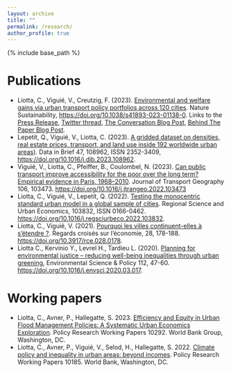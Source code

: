 ```yaml
---
layout: archive
title: ""
permalink: /research/
author_profile: true
---
```


{% include base_path %}

# Publications
* Liotta, C., Viguié, V., Creutzig, F. (2023). [Environmental and welfare gains via urban transport policy portfolios across 120 cities](https://www.nature.com/articles/s41893-023-01138-0). Nature Sustainability, https://doi.org/10.1038/s41893-023-01138-0.
Links to the [Press Release](https://www.mcc-berlin.net/en/news/information/information-detail/article/a-good-fifth-reduction-in-climate-gases-from-urban-traffic-in-15-years.html), [Twitter thread](https://twitter.com/CharlotteLiotta/status/1663909753741869056), [The Conversation Blog Post](https://theconversation.com/ameliorer-la-qualite-de-vie-urbaine-en-reduisant-les-emissions-de-gaz-a-effet-de-serre-cest-possible-208249), [Behind The Paper Blog Post](https://sustainabilitycommunity.springernature.com/posts/how-city-specific-policies-can-drive-sustainable-urban-transport).
* Lepetit, Q., Viguié, V., Liotta, C. (2023). [A gridded dataset on densities, real estate prices, transport, and land use inside 192 worldwide urban areas](https://doi.org/10.1016/j.dib.2023.108962)). Data in Brief 47, 108962, ISSN 2352-3409, https://doi.org/10.1016/j.dib.2023.108962.
* Viguié, V., Liotta, C., Pfeiffer, B., Coulombel, N. (2023). [Can public transport improve accessibility for the poor over the long term? Empirical evidence in Paris, 1968–2010](https://doi.org/10.1016/j.jtrangeo.2022.103473). Journal of Transport Geography 106, 103473. https://doi.org/10.1016/j.jtrangeo.2022.103473
* Liotta, C., Viguié, V., Lepetit, Q. (2022). [Testing the monocentric standard urban model in a global sample of cities]( https://doi.org/10.1016/j.regsciurbeco.2022.103832). Regional Science and Urban Economics, 103832, ISSN 0166-0462. https://doi.org/10.1016/j.regsciurbeco.2022.103832.
* Liotta, C., Viguié, V. (2021). [Pourquoi les villes continuent-elles à s’étendre ?](https://doi.org/10.3917/rce.028.0178). Regards croisés sur l’économie, 28, 178-188. https://doi.org/10.3917/rce.028.0178.
* Liotta C., Kervinio Y., Levrel H., Tardieu L. (2020). [Planning for environmental justice – reducing well-being inequalities through urban greening](https://doi.org/10.1016/j.envsci.2020.03.017), Environmental Science & Policy 112, 47-60. https://doi.org/10.1016/j.envsci.2020.03.017.

# Working papers

* Liotta, C., Avner, P., Hallegatte, S. 2023. [Efficiency and Equity in Urban Flood Management Policies: A Systematic Urban Economics Exploration](https://documents1.worldbank.org/curated/en/099527102062332327/pdf/IDU0e0eee23a036c7040f20898009edeafa81b36.pdf). Policy Research Working Papers 10292. World Bank Group, Washington, DC.
* Liotta, C., Avner, P., Viguié, V., Selod, H., Hallegatte, S. 2022. [Climate policy and inequality in urban areas: beyond incomes](https://openknowledge.worldbank.org/handle/10986/38040). Policy Research Working Papers 10185. World Bank, Washington, DC.
